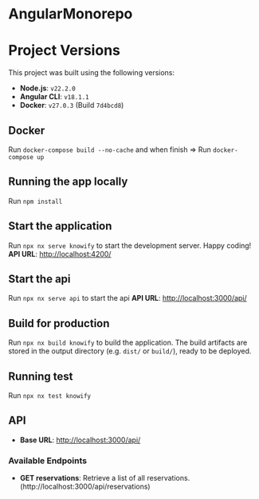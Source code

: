 # AngularMonorepo

# Project Versions

This project was built using the following versions:

- **Node.js**: `v22.2.0`
- **Angular CLI**: `v18.1.1`
- **Docker**: `v27.0.3` (Build `7d4bcd8`)

## Docker
Run `docker-compose build --no-cache` and when finish => Run `docker-compose up`

## Running the app locally
Run `npm install`

## Start the application

Run `npx nx serve knowify` to start the development server. Happy coding!
**API URL**: [http://localhost:4200/](http://localhost:4200/)

## Start the api

Run `npx nx serve api` to start the api
**API URL**: [http://localhost:3000/api/](http://localhost:3000/api/)

## Build for production

Run `npx nx build knowify` to build the application. The build artifacts are stored in the output directory (e.g. `dist/` or `build/`), ready to be deployed.

## Running test

Run `npx nx test knowify`

## API 

- **Base URL**: [http://localhost:3000/api/](http://localhost:3000/api/)

### Available Endpoints

- **GET reservations**: Retrieve a list of all reservations. (http://localhost:3000/api/reservations)

